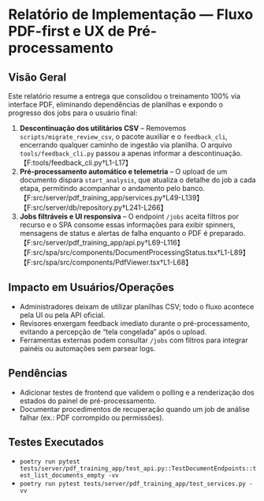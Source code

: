 # Relatório de Implementação — Fluxo PDF-first e UX de Pré-processamento

## Visão Geral
Este relatório resume a entrega que consolidou o treinamento 100% via interface PDF, eliminando dependências de planilhas e expondo o progresso dos jobs para o usuário final:

1. **Descontinuação dos utilitários CSV** – Removemos `scripts/migrate_review_csv`, o pacote auxiliar e o `feedback_cli`, encerrando qualquer caminho de ingestão via planilha. O arquivo `tools/feedback_cli.py` passou a apenas informar a descontinuação. 【F:tools/feedback_cli.py†L1-L17】
2. **Pré-processamento automático e telemetria** – O upload de um documento dispara `start_analysis`, que atualiza o detalhe do job a cada etapa, permitindo acompanhar o andamento pelo banco. 【F:src/server/pdf_training_app/services.py†L49-L139】【F:src/server/db/repository.py†L241-L266】
3. **Jobs filtráveis e UI responsiva** – O endpoint `/jobs` aceita filtros por recurso e o SPA consome essas informações para exibir spinners, mensagens de status e alertas de falha enquanto o PDF é preparado. 【F:src/server/pdf_training_app/api.py†L69-L116】【F:src/spa/src/components/DocumentProcessingStatus.tsx†L1-L89】【F:src/spa/src/components/PdfViewer.tsx†L1-L68】

## Impacto em Usuários/Operações
- Administradores deixam de utilizar planilhas CSV; todo o fluxo acontece pela UI ou pela API oficial.
- Revisores enxergam feedback imediato durante o pré-processamento, evitando a percepção de “tela congelada” após o upload.
- Ferramentas externas podem consultar `/jobs` com filtros para integrar painéis ou automações sem parsear logs.

## Pendências
- Adicionar testes de frontend que validem o polling e a renderização dos estados do painel de pré-processamento.
- Documentar procedimentos de recuperação quando um job de análise falhar (ex.: PDF corrompido ou permissões).

## Testes Executados
- `poetry run pytest tests/server/pdf_training_app/test_api.py::TestDocumentEndpoints::test_list_documents_empty -vv`
- `poetry run pytest tests/server/pdf_training_app/test_services.py -vv`
